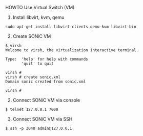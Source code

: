 HOWTO Use Virtual Switch (VM)

1. Install libvirt, kvm, qemu

```
sudo apt-get install libvirt-clients qemu-kvm libvirt-bin
```

2. Create SONiC VM

```
$ virsh
Welcome to virsh, the virtualization interactive terminal.

Type:  'help' for help with commands
       'quit' to quit

virsh # 
virsh # create sonic.xml
Domain sonic created from sonic.xml

virsh # 
```

2. Connect SONiC VM via console

```
$ telnet 127.0.0.1 7000
```

3. Connect SONiC VM via SSH

```
$ ssh -p 3040 admin@127.0.0.1
```
